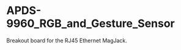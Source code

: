 APDS-9960_RGB_and_Gesture_Sensor
================================

Breakout board for the RJ45 Ethernet MagJack.
